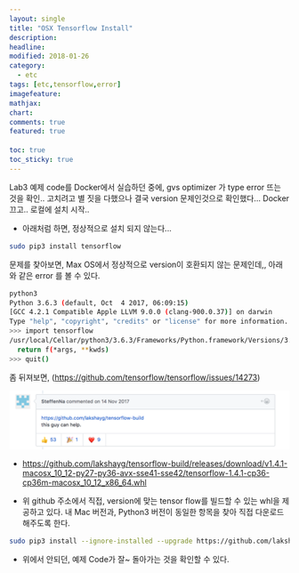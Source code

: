 ```yaml
---
layout: single
title: "OSX Tensorflow Install"
description:
headline:
modified: 2018-01-26
category:
  - etc
tags: [etc,tensorflow,error]
imagefeature:
mathjax:
chart:
comments: true
featured: true

toc: true
toc_sticky: true
---
```



Lab3 예제 code를 Docker에서 실습하던 중에, gvs optimizer 가 type error 뜨는 것을 확인.. 고치려고 별 짓을 다했으나 결국 version 문제인것으로 확인했다… Docker 끄고.. 로컬에 설치 시작..

* 아래처럼 하면, 정상적으로 설치 되지 않는다...

```bash
sudo pip3 install tensorflow
```

문제를 찾아보면, Max OS에서 정상적으로 version이 호환되지 않는 문제인데,, 아래와 같은 error 를 볼 수 있다.

```bash
python3
Python 3.6.3 (default, Oct  4 2017, 06:09:15)
[GCC 4.2.1 Compatible Apple LLVM 9.0.0 (clang-900.0.37)] on darwin
Type "help", "copyright", "credits" or "license" for more information.
>>> import tensorflow
/usr/local/Cellar/python3/3.6.3/Frameworks/Python.framework/Versions/3.6/lib/python3.6/importlib/_bootstrap.py:219: RuntimeWarning: compiletime version 3.5 of module 'tensorflow.python.framework.fast_tensor_util' does not match runtime version 3.6
  return f(*args, **kwds)
>>> quit()
```

좀 뒤져보면, (https://github.com/tensorflow/tensorflow/issues/14273)

![](/assets/images/2018-01-26-OSX-Tensorflow-Install/issue.png)

* https://github.com/lakshayg/tensorflow-build/releases/download/v1.4.1-macosx_10_12-py27-py36-avx-sse41-sse42/tensorflow-1.4.1-cp36-cp36m-macosx_10_12_x86_64.whl

* 위 github 주소에서 직접, version에 맞는 tensor flow를 빌드할 수 있는 whl을 제공하고 있다. 내  Mac 버전과, Python3 버전이 동일한 항목을 찾아 직접 다운로드 해주도록 한다.

```bash
sudo pip3 install --ignore-installed --upgrade https://github.com/lakshayg/tensorflow-build/raw/master/tensorflow-1.4.0-cp36-cp36m-macosx_10_12_x86_64.whl
```

* 위에서 안되던, 예제 Code가 잘~ 돌아가는 것을 확인할 수 있다.



